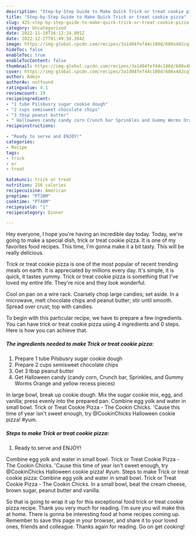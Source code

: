 ```yaml
---
description: "Step-by-Step Guide to Make Quick Trick or treat cookie pizza"
title: "Step-by-Step Guide to Make Quick Trick or treat cookie pizza"
slug: 425-step-by-step-guide-to-make-quick-trick-or-treat-cookie-pizza
category: Uncategorized
date: 2022-11-10T16:12:24.891Z
date: 2022-12-27T01:49:58.384Z
image: https://img-global.cpcdn.com/recipes/3a1d04fef44c180d/680x482cq70/trick-or-treat-cookie-pizza-recipe-main-photo.jpg
hideToc: false
enableToc: true
enableTocContent: false
thumbnail: https://img-global.cpcdn.com/recipes/3a1d04fef44c180d/680x482cq70/trick-or-treat-cookie-pizza-recipe-main-photo.jpg
cover: https://img-global.cpcdn.com/recipes/3a1d04fef44c180d/680x482cq70/trick-or-treat-cookie-pizza-recipe-main-photo.jpg
author: Admin
authorAv: notfound
ratingvalue: 4.1
reviewcount: 19
recipeingredient:
- "1 tube Pilsbusry sugar cookie dough"
- "2 cups semisweet chocolate chips"
- "3 tbsp peanut butter"
- " Halloween candy candy corn Crunch bar Sprinkles and Gummy Worms Orange and yellow recess pieces"
recipeinstructions:

- "Ready to serve and ENJOY!"
categories:
- Recipe
tags:
- trick
- or
- treat

katakunci: trick or treat 
nutrition: 256 calories
recipecuisine: American
preptime: "PT30M"
cooktime: "PT48M"
recipeyield: "1"
recipecategory: Dinner

---
```



Hey everyone, I hope you're having an incredible day today. Today, we're going to make a special dish, trick or treat cookie pizza. It is one of my favorites food recipes. This time, I'm gonna make it a bit tasty. This will be really delicious.

Trick or treat cookie pizza is one of the most popular of recent trending meals on earth. It is appreciated by millions every day. It's simple, it is quick, it tastes yummy. Trick or treat cookie pizza is something that I've loved my entire life. They're nice and they look wonderful.

Cool on pan on a wire rack. Coarsely chop large candies; set aside. In a microwave, melt chocolate chips and peanut butter; stir until smooth. Spread over crust; top with candies.


To begin with this particular recipe, we have to prepare a few ingredients. You can have trick or treat cookie pizza using 4 ingredients and 0 steps. Here is how you can achieve that.

<!--inarticleads1-->

##### The ingredients needed to make Trick or treat cookie pizza:

1. Prepare 1 tube Pilsbusry sugar cookie dough
1. Prepare 2 cups semisweet chocolate chips
1. Get 3 tbsp peanut butter
1. Get  Halloween candy (candy corn, Crunch bar, Sprinkles, and Gummy Worms Orange and yellow recess pieces)


In large bowl, break up cookie dough. Mix the sugar cookie mix, egg, and vanilla; press evenly into the prepared pan. Combine egg yolk and water in small bowl. Trick or Treat Cookie Pizza - The Cookin Chicks. &#39;Cause this time of year isn&#39;t sweet enough, try @CookinChicks Halloween cookie pizza! #yum. 

<!--inarticleads2-->

##### Steps to make Trick or treat cookie pizza:


1. Ready to serve and ENJOY!

Combine egg yolk and water in small bowl. Trick or Treat Cookie Pizza - The Cookin Chicks. &#39;Cause this time of year isn&#39;t sweet enough, try @CookinChicks Halloween cookie pizza! #yum. Steps to make Trick or treat cookie pizza: Combine egg yolk and water in small bowl. Trick or Treat Cookie Pizza - The Cookin Chicks. In a small bowl, beat the cream cheese, brown sugar, peanut butter and vanilla. 

So that is going to wrap it up for this exceptional food trick or treat cookie pizza recipe. Thank you very much for reading. I'm sure you will make this at home. There is gonna be interesting food at home recipes coming up. Remember to save this page in your browser, and share it to your loved ones, friends and colleague. Thanks again for reading. Go on get cooking!
